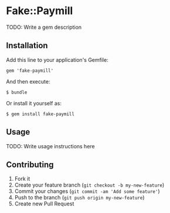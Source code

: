 # Fake::Paymill

TODO: Write a gem description

## Installation

Add this line to your application's Gemfile:

    gem 'fake-paymill'

And then execute:

    $ bundle

Or install it yourself as:

    $ gem install fake-paymill

## Usage

TODO: Write usage instructions here

## Contributing

1. Fork it
2. Create your feature branch (`git checkout -b my-new-feature`)
3. Commit your changes (`git commit -am 'Add some feature'`)
4. Push to the branch (`git push origin my-new-feature`)
5. Create new Pull Request
